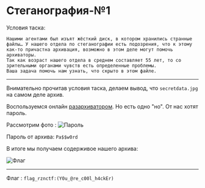 # Стеганография-№1

Условия таска: 
```
Нашими агентами был изъят жёсткий диск, в котором хранились странные файлы… У нашего отдела по стеганографии есть подозрения, что к этому как-то причастна архивация, возможно в этом деле могут помочь архиваторы.
Так как возраст нашего отдела в среднем составляет 55 лет, то со зрительными органами чувств есть определенные проблемы.
Ваша задача помочь нам узнать, что скрыто в этом файле.
```

---

Внимательно прочитав условия таска, делаем вывод, что `secretdata.jpg` на самом деле архив.

Воспользуемся онлайн [разархиватором](https://extract.me/). Но есть одно "но". От нас хотят пароль. 

Рассмотрим фото : ![Пароль](https://cdn.discordapp.com/attachments/695389762034597980/704434397817995295/6.png)

Пароль от архива: `Pa$$w0rd`

В итоге мы получаем содерживое нашего архива: 

![Флаг](https://cdn.discordapp.com/attachments/695389762034597980/704435477859663952/7.png)

---

Флаг : `flag_rznctf:(Y0u_@re_c00l_h4ckEr)`

